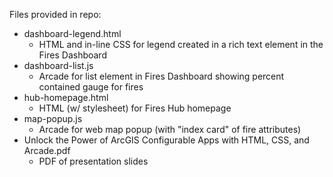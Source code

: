 Files provided in repo:
- dashboard-legend.html
  - HTML and in-line CSS for legend created in a rich text element in the Fires Dashboard
- dashboard-list.js
  - Arcade for list element in Fires Dashboard showing percent contained gauge for fires
- hub-homepage.html
  - HTML (w/ stylesheet) for Fires Hub homepage
- map-popup.js
  - Arcade for web map popup (with "index card" of fire attributes)
- Unlock the Power of ArcGIS Configurable Apps with HTML, CSS, and Arcade.pdf
  - PDF of presentation slides
